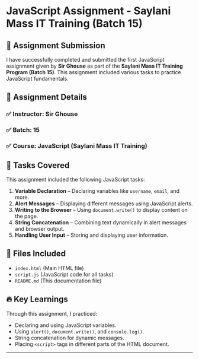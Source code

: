 # JavaScript Assignment - Saylani Mass IT Training (Batch 15)

## 🚀 Assignment Submission
I have successfully completed and submitted the first JavaScript assignment given by **Sir Ghouse** as part of the **Saylani Mass IT Training Program (Batch 15)**. This assignment included various tasks to practice JavaScript fundamentals.

## 📌 Assignment Details
### ✅ **Instructor:** Sir Ghouse  
### ✅ **Batch:** 15  
### ✅ **Course:** JavaScript (Saylani Mass IT Training)

## 📝 Tasks Covered
This assignment included the following JavaScript tasks:

1. **Variable Declaration** – Declaring variables like `username`, `email`, and more.
2. **Alert Messages** – Displaying different messages using JavaScript alerts.
3. **Writing to the Browser** – Using `document.write()` to display content on the page.
4. **String Concatenation** – Combining text dynamically in alert messages and browser output.
5. **Handling User Input** – Storing and displaying user information.

## 📂 Files Included
- `index.html` (Main HTML file)
- `script.js` (JavaScript code for all tasks)
- `README.md` (This documentation file)

## 🔥 Key Learnings
Through this assignment, I practiced:
- Declaring and using JavaScript variables.
- Using `alert()`, `document.write()`, and `console.log()`.
- String concatenation for dynamic messages.
- Placing `<script>` tags in different parts of the HTML document.

---
